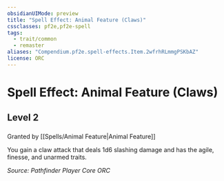 ```yaml
---
obsidianUIMode: preview
title: "Spell Effect: Animal Feature (Claws)"
cssclasses: pf2e,pf2e-spell
tags:
  - trait/common
  - remaster
aliases: "Compendium.pf2e.spell-effects.Item.2wfrhRLmmgPSKbAZ"
license: ORC
---
```

# Spell Effect: Animal Feature (Claws)
## Level 2
### 






Granted by [[Spells/Animal Feature|Animal Feature]]

You gain a claw attack that deals 1d6 slashing damage and has the agile, finesse, and unarmed traits.

*Source: Pathfinder Player Core*
*ORC*
